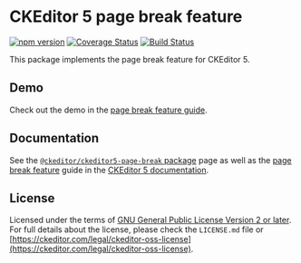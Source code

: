 CKEditor&nbsp;5 page break feature
===========================

[![npm version](https://badge.fury.io/js/%40ckeditor%2Fckeditor5-page-break.svg)](https://www.npmjs.com/package/@ckeditor/ckeditor5-page-break)
[![Coverage Status](https://coveralls.io/repos/github/ckeditor/ckeditor5/badge.svg?branch=master)](https://coveralls.io/github/ckeditor/ckeditor5?branch=master)
[![Build Status](https://travis-ci.com/ckeditor/ckeditor5.svg?branch=master)](https://app.travis-ci.com/github/ckeditor/ckeditor5)

This package implements the page break feature for CKEditor&nbsp;5.

## Demo

Check out the demo in the [page break feature guide](https://ckeditor.com/docs/ckeditor5/latest/features/page-break.html#demo).

## Documentation

See the [`@ckeditor/ckeditor5-page-break` package](https://ckeditor.com/docs/ckeditor5/latest/api/page-break.html) page as well as the [page break feature](https://ckeditor.com/docs/ckeditor5/latest/features/page-break.html) guide in the [CKEditor&nbsp;5 documentation](https://ckeditor.com/docs/ckeditor5/latest/).

## License

Licensed under the terms of [GNU General Public License Version 2 or later](http://www.gnu.org/licenses/gpl.html). For full details about the license, please check the `LICENSE.md` file or [https://ckeditor.com/legal/ckeditor-oss-license](https://ckeditor.com/legal/ckeditor-oss-license).
